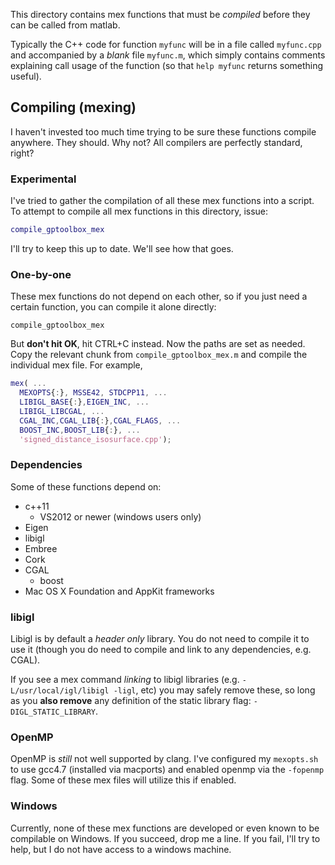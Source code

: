 This directory contains mex functions that must be _compiled_ before they can
be called from matlab.

Typically the C++ code for function `myfunc` will be in a file called
`myfunc.cpp` and accompanied by a _blank_ file `myfunc.m`, which simply
contains comments explaining call usage of the function (so that `help myfunc`
returns something useful).

## Compiling (mexing)

I haven't invested too much time trying to be sure these functions compile
anywhere. They should. Why not? All compilers are perfectly standard, right?

### Experimental

I've tried to gather the compilation of all these mex functions into a script.
To attempt to compile all mex functions in this directory, issue:


```matlab
compile_gptoolbox_mex
```

I'll try to keep this up to date. We'll see how that goes.

### One-by-one

These mex functions do not depend on each other, so if you just need a certain
function, you can compile it alone directly: 

```
compile_gptoolbox_mex
```

But **don't hit OK**, hit CTRL+C instead. Now the paths are set as needed. Copy
the relevant chunk from `compile_gptoolbox_mex.m` and compile the individual
mex file. For example,

```matlab
mex( ...
  MEXOPTS{:}, MSSE42, STDCPP11, ...
  LIBIGL_BASE{:},EIGEN_INC, ...
  LIBIGL_LIBCGAL, ...
  CGAL_INC,CGAL_LIB{:},CGAL_FLAGS, ...
  BOOST_INC,BOOST_LIB{:}, ...
  'signed_distance_isosurface.cpp');
```

### Dependencies 

Some of these functions depend on:

 - c++11
   - VS2012 or newer (windows users only)
 - Eigen
 - libigl
 - Embree
 - Cork
 - CGAL
   - boost
 - Mac OS X Foundation and AppKit frameworks

### libigl

Libigl is by default a _header only_ library. You do not need to compile it to
use it (though you do need to compile and link to any dependencies, e.g. CGAL).

If you see a mex command _linking_ to libigl libraries (e.g.
`-L/usr/local/igl/libigl -ligl`, etc) you may safely remove these, so long as
you **also remove** any definition of the static library flag:
`-DIGL_STATIC_LIBRARY`.


### OpenMP

OpenMP is _still_ not well supported by clang. I've configured my `mexopts.sh`
to use gcc4.7 (installed via macports) and enabled openmp via the `-fopenmp`
flag. Some of these mex files will utilize this if enabled.

### Windows

Currently, none of these mex functions are developed or even known to be
compilable on Windows. If you succeed, drop me a line. If you fail, I'll try to
help, but I do not have access to a windows machine.
